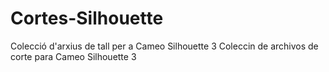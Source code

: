 # Cortes-Silhouette

Colecció d'arxius de tall per a Cameo Silhouette 3
Coleccin de archivos de corte para Cameo Silhouette 3
